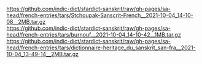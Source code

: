https://github.com/indic-dict/stardict-sanskrit/raw/gh-pages/sa-head/french-entries/tars/Stchoupak-Sanscrit-French__2021-10-04_14-10-08__2MB.tar.gz  
https://github.com/indic-dict/stardict-sanskrit/raw/gh-pages/sa-head/french-entries/tars/burnouf__2021-10-04_14-10-42__1MB.tar.gz  
https://github.com/indic-dict/stardict-sanskrit/raw/gh-pages/sa-head/french-entries/tars/dictionnaire-heritage_du_sanskrit_san-fra__2021-10-04_13-49-14__2MB.tar.gz  
